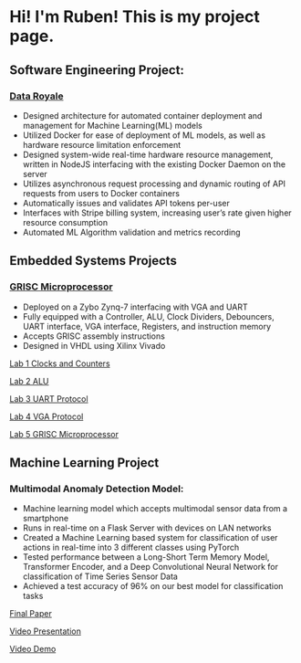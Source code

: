 # Hi! I'm Ruben! This is my project page.

## Software Engineering Project: 
### [Data Royale](https://github.com/Herxity/SWE2024)
- Designed architecture for automated container deployment and management for Machine Learning(ML) models 
- Utilized Docker for ease of deployment of ML models, as well as hardware resource limitation enforcement
- Designed system-wide real-time hardware resource management, written in NodeJS interfacing with the existing Docker Daemon on the server
- Utilizes asynchronous request processing and dynamic routing of API requests from users to Docker containers
- Automatically issues and validates API tokens per-user
- Interfaces with Stripe billing system, increasing user’s rate given higher resource consumption
- Automated ML Algorithm validation and metrics recording

## Embedded Systems Projects
### [GRISC Microprocessor](https://github.com/Herxity/Herxity.github.io/blob/3b46cbfc1ecfe9202b216c69bd263a1b0e1240cc/Embedded%20Systems%20Lab%205.pdf)
- Deployed on a Zybo Zynq-7 interfacing with VGA and UART
- Fully equipped with a Controller, ALU, Clock Dividers, Debouncers, UART interface, VGA interface, Registers, and instruction memory
- Accepts GRISC assembly instructions
- Designed in VHDL using Xilinx Vivado

[Lab 1 Clocks and Counters](https://github.com/Herxity/Herxity.github.io/blob/e3187fdcd2914315d0abf00d27fcb534fd366d29/Embedded%20Systems%20Lab%201.pdf)

[Lab 2 ALU](https://github.com/Herxity/Herxity.github.io/blob/725851211bf12117a1fa5471693f22e9ba35cc60/Embedded%20Systems%20Lab%202.pdf)

[Lab 3 UART Protocol](https://github.com/Herxity/Herxity.github.io/blob/a26786e3334c1e58c097917904643432dc9f89bd/Embedded%20Systems%20Lab%203.pdf)

[Lab 4 VGA Protocol](https://github.com/Herxity/Herxity.github.io/blob/18ed6d109c1c8985cc6436f383d73ec7843791a8/Embedded%20Systems%20Lab%204.pdf)

[Lab 5 GRISC Microprocessor](https://github.com/Herxity/Herxity.github.io/blob/3b46cbfc1ecfe9202b216c69bd263a1b0e1240cc/Embedded%20Systems%20Lab%205.pdf)
## Machine Learning Project
### Multimodal Anomaly Detection Model:
- Machine learning model which accepts multimodal sensor data from a smartphone
- Runs in real-time on a Flask Server with devices on LAN networks
- Created a Machine Learning based system for classification of user actions in real-time into 3 different classes using PyTorch
- Tested performance between a Long-Short Term Memory Model, Transformer Encoder, and a Deep Convolutional Neural Network for classification of Time Series Sensor Data
- Achieved a test accuracy of 96% on our best model for classification tasks

[Final Paper](https://github.com/Herxity/Herxity.github.io/blob/618d5d56cff0e5719fc9b009dcec37b9ef1cb01f/Multimodal%20Sensing%20Systems%20Final%20Project%20Paper.pdf)

[Video Presentation](https://youtu.be/0V44hF6qgM8)

[Video Demo](https://youtube.com/shorts/aYAiYyTyP3w?feature=share)
